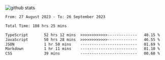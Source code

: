 
![github stats](https://github-readme-stats.vercel.app/api?username=realmahd1&show_icons=true&theme=codeSTACKr&hide_rank=true&count_private=true)

<!--START_SECTION:waka-->

```txt
From: 27 August 2023 - To: 26 September 2023

Total Time: 108 hrs 25 mins

TypeScript       52 hrs 12 mins  >>>>>>>>>>>>-------------   48.15 %
JavaScript       50 hrs 28 mins  >>>>>>>>>>>>-------------   46.55 %
JSON             1 hr 50 mins    -------------------------   01.69 %
Markdown         1 hr 11 mins    -------------------------   01.10 %
CSS              39 mins         -------------------------   00.60 %
```

<!--END_SECTION:waka-->
